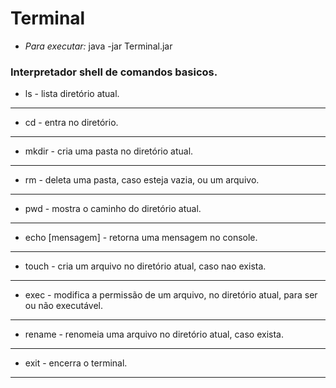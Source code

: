 # Terminal 
- *Para executar:* java -jar Terminal.jar

### Interpretador shell de comandos basicos.

- ls - lista diretório atual.
--------------------------
- cd - entra no diretório.
--------------------------
- mkdir - cria uma pasta no diretório atual.
--------------------------
- rm - deleta uma pasta, caso esteja vazia, ou um arquivo.
--------------------------
- pwd - mostra o caminho do diretório atual.
--------------------------
- echo [mensagem] - retorna uma mensagem no console.
--------------------------
- touch - cria um arquivo no diretório atual, caso nao exista.
--------------------------
- exec - modifica a permissão de um arquivo, no diretório atual, para ser ou não executável.
--------------------------
- rename - renomeia uma arquivo no diretório atual, caso exista.
--------------------------
- exit - encerra o terminal.
--------------------------


